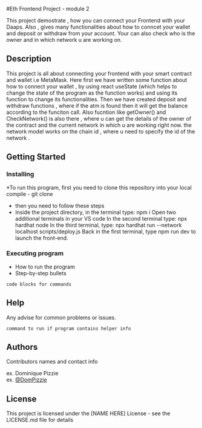 #Eth Frontend Project - module 2

This project demostrate , how you can connect your Frontend with your Daaps. Also , gives many functionalities about how to conncet your wallet and deposit or withdraw from your account. Your can also check who is the owner and in which network u are working on.

## Description

This project is all about connecting your frontend with your smart contract and wallet i.e MetaMask. Here first we have written some function about how to connect your wallet , by using react useState (which helps to change the state of the program as the function works) and using its function to change its functionalities. Then we have created deposit and withdraw functions , where if the atm is found then it will get the balance according to the funciton call. Also fucntion like getOwner() and CheckNetwork() is also there , where u can get the details of the owner of the contract and the current network in which u are working right now. the network model works on the chain id , where u need to specify the id of the network . 

## Getting Started

### Installing

*To run this program, first you need to clone this repository into your local compile - git clone 
* then you need to follow these steps
* Inside the project directory, in the terminal type: npm i
Open two additional terminals in your VS code
In the second terminal type: npx hardhat node
In the third terminal, type: npx hardhat run --network localhost scripts/deploy.js
Back in the first terminal, type npm run dev to launch the front-end.

### Executing program

* How to run the program
* Step-by-step bullets
```
code blocks for commands
```

## Help

Any advise for common problems or issues.
```
command to run if program contains helper info
```

## Authors

Contributors names and contact info

ex. Dominique Pizzie  
ex. [@DomPizzie](https://twitter.com/dompizzie)


## License

This project is licensed under the [NAME HERE] License - see the LICENSE.md file for details

